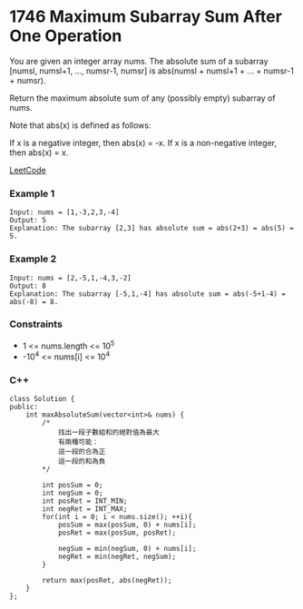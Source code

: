 # 1746 Maximum Subarray Sum After One Operation

You are given an integer array nums. The absolute sum of a subarray [numsl, numsl+1, ..., numsr-1, numsr] is abs(numsl + numsl+1 + ... + numsr-1 + numsr).

Return the maximum absolute sum of any (possibly empty) subarray of nums.

Note that abs(x) is defined as follows:

If x is a negative integer, then abs(x) = -x.
If x is a non-negative integer, then abs(x) = x.

[LeetCode](https://leetcode.cn/problems/can-you-eat-your-favorite-candy-on-your-favorite-day/description/)

### Example 1

```
Input: nums = [1,-3,2,3,-4]
Output: 5
Explanation: The subarray [2,3] has absolute sum = abs(2+3) = abs(5) = 5.
```

### Example 2

```
Input: nums = [2,-5,1,-4,3,-2]
Output: 8
Explanation: The subarray [-5,1,-4] has absolute sum = abs(-5+1-4) = abs(-8) = 8.
```

### Constraints

* 1 <= nums.length <= 10<sup>5</sup>
* -10<sup>4</sup> <= nums[i] <= 10<sup>4</sup>

### C++ 

```
class Solution {
public:
    int maxAbsoluteSum(vector<int>& nums) {
        /*
            找出一段子數組和的絕對值為最大
            有兩種可能：
            這一段的合為正
            這一段的和為負
        */

        int posSum = 0;
        int negSum = 0;
        int posRet = INT_MIN;
        int negRet = INT_MAX;
        for(int i = 0; i < nums.size(); ++i){
            posSum = max(posSum, 0) + nums[i];
            posRet = max(posSum, posRet);

            negSum = min(negSum, 0) + nums[i];
            negRet = min(negRet, negSum);
        }
        
        return max(posRet, abs(negRet));
    }
};
```